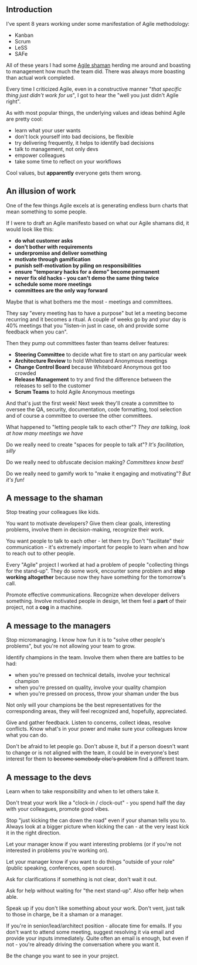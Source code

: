## Introduction

I've spent 8 years working under some manifestation of Agile methodology:
* Kanban
* Scrum
* LeSS
* SAFe

All of these years I had some [Agile shaman](https://grugbrain.dev/#grug-on-Agile) herding me around and boasting to
management how much the team did. There was always more boasting than actual work completed.

Every time I criticized Agile, even in a constructive manner "_that specific thing just didn't work for us_", I got to
hear the "well you just didn't Agile right".

As with most popular things, the underlying values and ideas behind Agile are pretty cool:
* learn what your user wants
* don't lock yourself into bad decisions, be flexible
* try delivering frequently, it helps to identify bad decisions
* talk to management, not only devs
* empower colleagues
* take some time to reflect on your workflows

Cool values, but **apparently** everyone gets them wrong.

## An illusion of work

One of the few things Agile excels at is generating endless burn charts that mean something to some people.

If I were to draft an Agile manifesto based on what our Agile shamans did, it would look like this:
* **do what customer asks**
* **don't bother with requirements**
* **underpromise and deliver something**
* **motivate through gamification**
* **punish self-motivation by piling on responsibilities**
* **ensure "temporary hacks for a demo" become permanent**
* **never fix old hacks - you can't demo the same thing twice**
* **schedule some more meetings**
* **committees are the only way forward**

Maybe that is what bothers me the most - meetings and committees.

They say "every meeting has to have a purpose" but let a meeting become recurring and it becomes a ritual. A couple of
weeks go by and your day is 40% meetings that you "listen-in just in case, oh and provide some feedback when you can".

Then they pump out committees faster than teams deliver features:
* **Steering Committee** to decide what fire to start on any particular week
* **Architecture Review** to hold Whiteboard Anonymous meetings
* **Change Control Board** because Whiteboard Anonymous got too crowded
* **Release Management** to try and find the difference between the releases to sell to the customer
* **Scrum Teams** to hold Agile Anonymous meetings

And that's just the first week! Next week they'll create a committee to oversee the QA, security, documentation, code
formatting, tool selection and of course a committee to oversee the other committees.

What happened to "letting people talk to each other"? _They are talking, look at how many meetings we have_

Do we really need to create "spaces for people to talk at"? _It's facilitation, silly_

Do we really need to obfuscate decision making? _Committees know best!_

Do we really need to gamify work to "make it engaging and motivating"? _But it's fun!_

## A message to the shaman

Stop treating your colleagues like kids.

You want to motivate developers? Give them clear goals, interesting problems, involve them in decision-making,
recognize their work.

You want people to talk to each other - let them try. Don't "facilitate" their communication - it's extremely important
for people to learn when and how to reach out to other people.

Every "Agile" project I worked at had a problem of people "collecting things for the stand-up". They do some work,
encounter some problem and **stop working altogether** because now they have something for the tomorrow's call.

Promote effective communications. Recognize when developer delivers something. Involve motivated people in design, let
them feel a **part** of their project, not a **cog** in a machine.

## A message to the managers

Stop micromanaging. I know how fun it is to "solve other people's problems", but you're not allowing your team to grow.

Identify champions in the team. Involve them when there are battles to be had:
* when you're pressed on technical details, involve your technical champion
* when you're pressed on quality, involve your quality champion
* when you're pressed on process, throw your shaman under the bus

Not only will your champions be the best representatives for the corresponding areas, they will feel recognized and,
hopefully, appreciated.

Give and gather feedback. Listen to concerns, collect ideas, resolve conflicts. Know what's in your power and make sure
your colleagues know what you can do.

Don't be afraid to let people go. Don't abuse it, but if a person doesn't want to change or is not aligned with the
team, it could be in everyone's best interest for them to ~~become somebody else's problem~~ find a different team.

## A message to the devs

Learn when to take responsibility and when to let others take it.

Don't treat your work like a "clock-in / clock-out" - you spend half the day with your colleagues, promote good vibes.

Stop "just kicking the can down the road" even if your shaman tells you to. Always look at a bigger picture when
kicking the can - at the very least kick it in the right direction.

Let your manager know if you want interesting problems (or if you're not interested in problems you're working on).

Let your manager know if you want to do things "outside of your role" (public speaking, conferences, open source).

Ask for clarifications if something is not clear, don't wait it out.

Ask for help without waiting for "the next stand-up". Also offer help when able.

Speak up if you don't like something about your work. Don't vent, just talk to those in charge, be it a shaman or a
manager.

If you're in senior/lead/architect position - allocate time for emails. If you don't want to attend some meeting,
suggest resolving it via email and provide your inputs immediately. Quite often an email is enough, but even if not -
you're already driving the conversation where you want it.

Be the change you want to see in your project.
